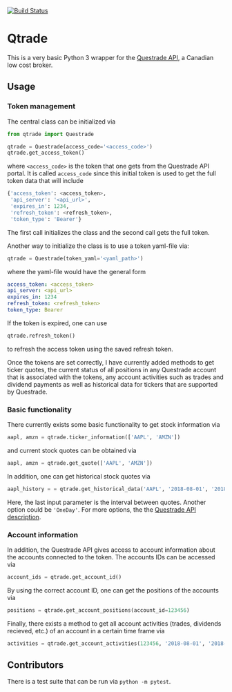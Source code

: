 [![Build Status](https://travis-ci.com/jborchma/qtrade.svg?branch=master)](https://travis-ci.com/jborchma/qtrade)

# Qtrade

This is a very basic Python 3 wrapper for the [Questrade API](https://www.questrade.com/api/documentation/getting-started), a Canadian low cost broker.

## Usage


### Token management

The central class can be initialized via

```python
from qtrade import Questrade

qtrade = Questrade(access_code='<access_code>')
qtrade.get_access_token()
```
where `<access_code>` is the token that one gets from the Questrade API portal. It is called
`access_code` since this initial token is used to get the full token data that will include
```python
{'access_token': <access_token>,
 'api_server': '<api_url>',
 'expires_in': 1234,
 'refresh_token': <refresh_token>,
 'token_type': 'Bearer'}
 ```

The first call initializes the class and the second call gets the full token.

Another way to initialize the class is to use a token yaml-file via:
```python
qtrade = Questrade(token_yaml='<yaml_path>')
```
where the yaml-file would have the general form
```yaml
access_token: <access_token>
api_server: <api_url>
expires_in: 1234
refresh_token: <refresh_token>
token_type: Bearer
```

If the token is expired, one can use
```python
qtrade.refresh_token()
```
to refresh the access token using the saved refresh token.

Once the tokens are set correctly, I have currently added methods to get ticker quotes, the
current status of all positions in any Questrade account that is associated with the tokens,
any account activities such as trades and dividend payments as well as historical data for
tickers that are supported by Questrade.

### Basic functionality

There currently exists some basic functionality to get stock information via

```python
aapl, amzn = qtrade.ticker_information(['AAPL', 'AMZN'])
```

and current stock quotes can be obtained via

```python
aapl, amzn = qtrade.get_quote(['AAPL', 'AMZN'])
```

In addition, one can get historical stock quotes via

```python
aapl_history = = qtrade.get_historical_data('AAPL', '2018-08-01', '2018-08-21','OneHour')
```

Here, the last input parameter is the interval between quotes. Another option could be `'OneDay'`. For more options, the the [Questrade API description](http://www.questrade.com/api/documentation/rest-operations/enumerations/enumerations#historical-data-granularity).

### Account information

In addition, the Questrade API gives access to account information about the accounts connected to
the token. The accounts IDs can be accessed via

```python
account_ids = qtrade.get_account_id()
```

By using the correct account ID, one can get the positions of the accounts via

```python
positions = qtrade.get_account_positions(account_id=123456)
```

Finally, there exists a method to get all account activities (trades, dividends recieved, etc.) of
an account in a certain time frame via

```python
activities = qtrade.get_account_activities(123456, '2018-08-01', '2018-08-16')
```


## Contributors

There is a test suite that can be run via `python -m pytest`.
